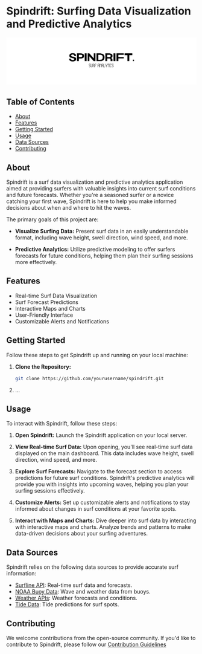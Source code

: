 # Spindrift: Surfing Data Visualization and Predictive Analytics

![Banner.png](https://github.com/kanedeiley/Spindrift/blob/main/Banner.png)

## Table of Contents

- [About](#about)
- [Features](#features)
- [Getting Started](#getting-started)
- [Usage](#usage)
- [Data Sources](#data-sources)
- [Contributing](#contributing)

## About

Spindrift is a surf data visualization and predictive analytics application aimed at providing surfers with valuable insights into current surf conditions and future forecasts. Whether you're a seasoned surfer or a novice catching your first wave, Spindrift is here to help you make informed decisions about when and where to hit the waves.

The primary goals of this project are:

- **Visualize Surfing Data:** Present surf data in an easily understandable format, including wave height, swell direction, wind speed, and more.

- **Predictive Analytics:** Utilize predictive modeling to offer surfers forecasts for future conditions, helping them plan their surfing sessions more effectively.

## Features

- Real-time Surf Data Visualization
- Surf Forecast Predictions
- Interactive Maps and Charts
- User-Friendly Interface
- Customizable Alerts and Notifications

## Getting Started

Follow these steps to get Spindrift up and running on your local machine:

1. **Clone the Repository:**

   ```bash
   git clone https://github.com/yourusername/spindrift.git

2. ...

## Usage

To interact with Spindrift, follow these steps:

1. **Open Spindrift:** Launch the Spindrift application on your local server.

2. **View Real-time Surf Data:** Upon opening, you'll see real-time surf data displayed on the main dashboard. This data includes wave height, swell direction, wind speed, and more.

3. **Explore Surf Forecasts:** Navigate to the forecast section to access predictions for future surf conditions. Spindrift's predictive analytics will provide you with insights into upcoming waves, helping you plan your surfing sessions effectively.

4. **Customize Alerts:** Set up customizable alerts and notifications to stay informed about changes in surf conditions at your favorite spots.

5. **Interact with Maps and Charts:** Dive deeper into surf data by interacting with interactive maps and charts. Analyze trends and patterns to make data-driven decisions about your surfing adventures.

## Data Sources

Spindrift relies on the following data sources to provide accurate surf information:

- [Surfline API](https://developer.surfline.com/docs/overview): Real-time surf data and forecasts.
- [NOAA Buoy Data](https://www.ndbc.noaa.gov/): Wave and weather data from buoys.
- [Weather APIs](https://open-meteo.com/): Weather forecasts and conditions.
- [Tide Data](https://tidesandcurrents.noaa.gov/): Tide predictions for surf spots.

## Contributing

We welcome contributions from the open-source community. If you'd like to contribute to Spindrift, please follow our [Contribution Guidelines](CONTRIBUTING.md)



